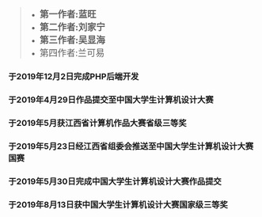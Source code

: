 > + <strong><font face='楷体' size=4px>第一作者:蓝旺</font>
> + <font face='楷体' size=4px>第二作者:刘家宁</font>
  > + <font face='楷体' size=4px>第三作者:吴显海</font></strong>
> + <font face='楷体' size=4px>第四作者:兰可易</font></strong>

### 于2019年12月2日完成PHP后端开发

### 于2019年4月29日作品提交至中国大学生计算机设计大赛

### 于2019年5月获江西省计算机作品大赛省级三等奖

### 于2019年5月23日经江西省组委会推送至中国大学生计算机设计大赛国赛

### 于2019年5月30日完成中国大学生计算机设计大赛作品提交

### 于2019年8月13日获中国大学生计算机设计大赛国家级三等奖
